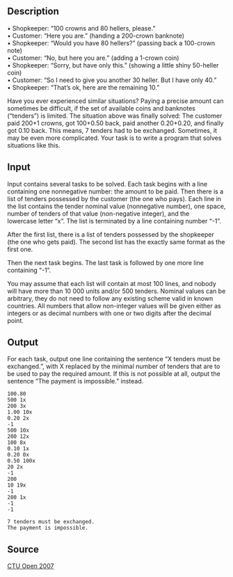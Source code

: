 <h2>Description</h2><p>• Shopkeeper: “100 crowns and 80 hellers, please.”<br>• Customer: “Here you are.” (handing a 200-crown banknote)<br>• Shopkeeper: “Would you have 80 hellers?” (passing back a 100-crown note)<br>• Customer: “No, but here you are.” (adding a 1-crown coin)<br>• Shopkeeper: “Sorry, but have only this.” (showing a little shiny 50-heller coin)<br>• Customer: “So I need to give you another 30 heller. But I have only 40.”<br>• Shopkeeper: “That’s ok, here are the remaining 10.”</p><p>Have you ever experienced similar situations? Paying a precise amount can sometimes be difficult, if the set of available coins and banknotes (“tenders”) is limited. The situation above was finally solved: The customer paid 200+1 crowns, got 100+0.50 back, paid another 0.20+0.20, and finally got 0.10 back. This means, 7 tenders had to be exchanged. Sometimes, it may be even more complicated. Your task is to write a program that solves situations like this.</p><h2>Input</h2><p>Input contains several tasks to be solved. Each task begins with a line containing one nonnegative number: the amount to be paid. Then there is a list of tenders possessed by the customer (the one who pays). Each line in the list contains the tender nominal value (nonnegative number), one space, number of tenders of that value (non-negative integer), and the<br>lowercase letter “x”. The list is terminated by a line containing number “-1”.</p><p>After the first list, there is a list of tenders possessed by the shopkeeper (the one who gets paid). The second list has the exactly same format as the first one.</p><p>Then the next task begins. The last task is followed by one more line containing “-1”.</p><p>You may assume that each list will contain at most 100 lines, and nobody will have more than 10 000 units and/or 500 tenders. Nominal values can be arbitrary, they do not need to follow any existing scheme valid in known countries. All numbers that allow non-integer values will be given either as integers or as decimal numbers with one or two digits after the decimal point.</p><h2>Output</h2><p>For each task, output one line containing the sentence “X tenders must be exchanged.”, with X replaced by the minimal number of tenders that are to be used to pay the required amount. If this is not possible at all, output the sentence “The payment is impossible.” instead.</p><pre><code class="language-input1">100.80
500 1x
200 3x
1.00 10x
0.20 2x
-1
500 10x
200 12x
100 8x
0.10 1x
0.20 0x
0.50 100x
20 2x
-1
200
10 19x
-1
200 1x
-1
-1</code></pre><pre><code class="language-output1">7 tenders must be exchanged.
The payment is impossible.</code></pre><h2>Source</h2><a href="searchproblem?field=source&amp;key=CTU+Open+2007">CTU Open 2007</a>